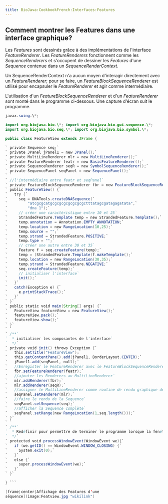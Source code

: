 ```yaml
---
title: BioJava:CookbookFrench:Interfaces:Features
---
```


Comment montrer les Features dans une interface graphique?
----------------------------------------------------------

Les *Features* sont dessinés grâce à des implémentations de l'interface
*FeatureRenderer*. Les *FeatureRenderers* fonctionnent comme les
*SequenceRenderers* et s'occupent de dessiner les *Features* d'une
*Sequence* contenue dans un *SequenceRenderContext*.

Un SequenceRenderContext n'a aucun moyen d'interagir directement avec un
*FeatureRenderer*; pour se faire, un *FeatureBlockSequenceRenderer* est
utilisé pour encapsuler le *FeatureRenderer* et agir comme
intermédiaire.

L'utilisation d'un *FeatureBlockSequenceRenderer* et d'un
*FeatureRenderer* sont monté dans le programme ci-dessous. Une capture
d'écran suit le programme.

```java import java.awt.\*; import java.awt.event.\*; import
javax.swing.\*;

import org.biojava.bio.\*; import org.biojava.bio.gui.sequence.\*;
import org.biojava.bio.seq.\*; import org.biojava.bio.symbol.\*;

public class FeatureView extends JFrame {

` private Sequence seq;`  
` private JPanel jPanel1 = new JPanel();`  
` private MultiLineRenderer mlr = new MultiLineRenderer();`  
` private FeatureRenderer featr = new BasicFeatureRenderer();`  
` private SequenceRenderer seqR = new SymbolSequenceRenderer();`  
` private SequencePanel seqPanel = new SequencePanel();`  
` `  
` //l'intermédiaire entre featr et seqPanel`  
` private FeatureBlockSequenceRenderer fbr = new FeatureBlockSequenceRenderer();`  
` public FeatureView() {`  
`   try {`  
`     seq = DNATools.createDNASequence(`  
`         "atcgcgcatgcgcgcgcgcgcgcgctttatagcgatagagatata",`  
`         "dna 1");`  
`     // créer une caractéristique entre 10 et 25`  
`     StrandedFeature.Template temp = new StrandedFeature.Template();`  
`     temp.annotation = Annotation.EMPTY_ANNOTATION;`  
`     temp.location = new RangeLocation(10,25);`  
`     temp.source = "";`  
`     temp.strand = StrandedFeature.POSITIVE;`  
`     temp.type = "";`  
`     // créer une autre entre 30 et 35`  
`     Feature f = seq.createFeature(temp);`  
`     temp = (StrandedFeature.Template)f.makeTemplate();`  
`     temp.location = new RangeLocation(30,35);`  
`     temp.strand = StrandedFeature.NEGATIVE;`  
`     seq.createFeature(temp);`  
`     // initialiser l'interface`  
`     init();`  
`   }`  
`   catch(Exception e) {`  
`     e.printStackTrace();`  
`   }`  
` }`  
` public static void main(String[] args) {`  
`   FeatureView featureView = new FeatureView();`  
`   featureView.pack();`  
`   featureView.show();`  
` }`  
` `  
` /**`  
`  * initialiser les composantes de l'interface`  
`  */`  
` private void init() throws Exception {`  
`   this.setTitle("FeatureView");`  
`   this.getContentPane().add(jPanel1, BorderLayout.CENTER);`  
`   jPanel1.add(seqPanel, null);`  
`   //Enregister le FeatureRenderer avec le FeatureBlockSequenceRenderer`  
`   fbr.setFeatureRenderer(featr);`  
`   //ajouter les Renderers au MultiLineRenderer`  
`   mlr.addRenderer(fbr);`  
`   mlr.addRenderer(seqR);`  
`   //assigner le MultiLineRenderer comme routine de rendu graphique des SequencePanels`  
`   seqPanel.setRenderer(mlr);`  
`   //faire le rendu de la Sequence`  
`   seqPanel.setSequence(seq);`  
`   //afficher la Sequence complète`  
`   seqPanel.setRange(new RangeLocation(1,seq.length()));`  
` }`  
` `  
` /**`  
`  * Redéfinir pour permettre de terminer le programme lorsque la fenêtre est fermée`  
`  */`  
` protected void processWindowEvent(WindowEvent we){`  
`   if (we.getID() == WindowEvent.WINDOW_CLOSING) {`  
`     System.exit(0);`  
`   }`  
`   else {`  
`     super.processWindowEvent(we);`  
`   }`  
` }`

} ```

[frame|center|Affichage des Features d'une
séquence](image:Featview.jpg "wikilink")

